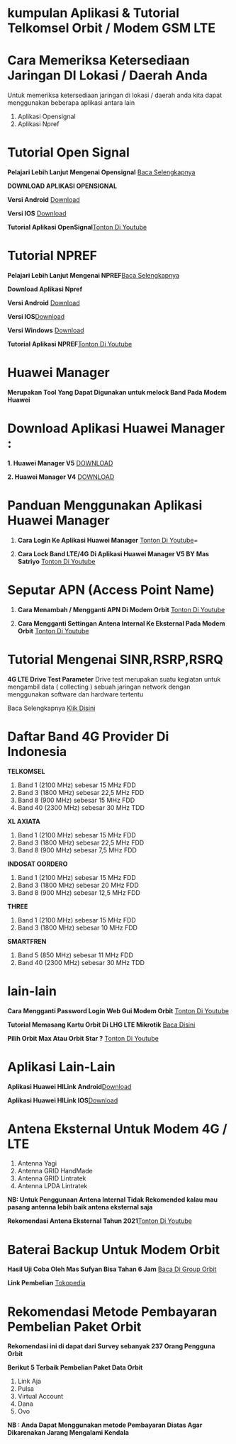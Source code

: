 # kumpulan Aplikasi & Tutorial Telkomsel Orbit / Modem GSM LTE

# Cara Memeriksa Ketersediaan Jaringan DI Lokasi / Daerah Anda

Untuk memeriksa ketersediaan jaringan di lokasi / daerah anda kita dapat menggunakan beberapa aplikasi antara lain

<ol>
  <li>Aplikasi Opensignal </li> 
  <li>Aplikasi Npref</li>
</ol>

# Tutorial Open Signal

**Pelajari Lebih Lanjut Mengenai Opensignal** [Baca Selengkapnya](https://www.opensignal.com/apps#section-os-app)

**DOWNLOAD APLIKASI OPENSIGNAL**

**Versi Android** [Download](https://go.onelink.me/app/dd27b788)

**Versi IOS** [Download](https://go.onelink.me/app/68ea8389)

**Tutorial Aplikasi OpenSignal**[Tonton Di Youtube](https://www.youtube.com/watch?v=6PJxLuR1dPg)

# Tutorial NPREF

**Pelajari Lebih Lanjut Mengenai NPREF**[Baca Selengkapnya](https://www.nperf.com/en/)

**Download Aplikasi Npref**

**Versi Android** [Download](http://android.nperf.com/)

**Versi IOS**[Download](http://ios.nperf.com/)

**Versi Windows** [Download](http://wp.nperf.com/)

**Tutorial Aplikasi NPREF**[Tonton Di Youtube](https://www.youtube.com/watch?v=Xs8242X5VoQ)

# Huawei Manager

**Merupakan Tool Yang Dapat Digunakan untuk melock Band Pada Modem Huawei**

# Download Aplikasi Huawei Manager :

**1. Huawei Manager V5** [DOWNLOAD](https://drive.google.com/file/d/1WYAWyQ1jUOAaR6RGv3tcStyTDsZwrDJQ/view?usp=sharing)

**2. Huawei Manager V4** [DOWNLOAD](https://drive.google.com/file/d/1dD6ENOBfH874qkcoB2XzG-duMPt-JwhK/view?usp=sharing)

# Panduan Menggunakan Aplikasi Huawei Manager

<ol>
  <li>

**Cara Login Ke Aplikasi Huawei Manager** [Tonton Di Youtube](https://www.youtube.com/watch?v=v8lRfRgGbxM)=

  </li>
    
  <li>

**Cara Lock Band LTE/4G Di Aplikasi Huawei Manager V5 BY Mas Satriyo** [Tonton Di Youtube](https://www.youtube.com/watch?v=THY56mWHqpg)

  </li>
</ol>

# Seputar APN (Access Point Name)

<ol>
  <li>

**Cara Menambah / Mengganti APN Di Modem Orbit** [Tonton Di Youtube](https://www.youtube.com/watch?v=75T3qUMSb9o&list=PLcLRqdxzA84bZrAyd-L5bUUDZ8EpY7Zvs&index=9)

</li>

  <li>
  
  **Cara Mengganti Settingan Antena Internal Ke Eksternal Pada Modem Orbit** [Tonton Di Youtube](https://www.youtube.com/watch?v=48zPP1IoATg&list=PLcLRqdxzA84bZrAyd-L5bUUDZ8EpY7Zvs&index=8)
  </li>
</ol>

# Tutorial Mengenai SINR,RSRP,RSRQ

**4G LTE Drive Test Parameter**
Drive test merupakan suatu kegiatan untuk mengambil data ( collecting ) sebuah jaringan network dengan menggunakan software dan hardware tertentu

Baca Selengkapnya [Klik Disini](https://edvanberliansa.wordpress.com/2016/06/18/4g-lte-drive-test-parameter/)

# Daftar Band 4G Provider Di Indonesia

**TELKOMSEL**

  <ol>
    <li>Band 1 (2100 MHz) sebesar 15 MHz FDD</li>
    <li>Band 3 (1800 MHz) sebesar 22,5 MHz FDD</li>
    <li>Band 8 (900 MHz) sebesar 15 MHz FDD</li>
    <li>Band 40 (2300 MHz) sebesar 30 MHz TDD</li>
  </ol>

**XL AXIATA**

  <ol>
    <li>Band 1 (2100 MHz) sebesar 15 MHz FDD</li>
    <li>Band 3 (1800 MHz) sebesar 22,5 MHz FDD</li>
    <li>Band 8 (900 MHz) sebesar 7,5 MHz FDD</li>
  </ol>

**INDOSAT OORDERO**

  <ol>
    <li>Band 1 (2100 MHz) sebesar 15 MHz FDD</li>
    <li>Band 3 (1800 MHz) sebesar 20 MHz FDD</li>
    <li>Band 8 (900 MHz) sebesar 12,5 MHz FDD</li>
  </ol>

**THREE**

  <ol>
    <li>Band 1 (2100 MHz) sebesar 15 MHz FDD</li>
    <li>Band 3 (1800 MHz) sebesar 10 MHz FDD</li>
  </ol>

**SMARTFREN**

  <ol>
    <li>Band 5 (850 MHz) sebesar 11 MHz FDD</li>
    <li>Band 40 (2300 MHz) sebesar 30 MHz TDD</li>
  </ol>

# lain-lain

**Cara Mengganti Password Login Web Gui Modem Orbit** [Tonton Di Youtube](https://www.youtube.com/watch?v=WQTfFs9xXng&list=PLcLRqdxzA84bZrAyd-L5bUUDZ8EpY7Zvs&index=12)

**Tutorial Memasang Kartu Orbit Di LHG LTE Mikrotik** [Baca Disini](https://adinata.id/umum/tutorial-pemasangan-kartu-telkomsel-orbit-pada-perangkat-lhg-lte-mikrotik)

**Pilih Orbit Max Atau Orbit Star ?** [Tonton Di Youtube](https://www.youtube.com/watch?v=PqEaVW-tWaY)

# Aplikasi Lain-Lain

**Aplikasi Huawei HILink Android**[Download](https://play.google.com/store/apps/details?id=com.huawei.mw&hl=in&gl=US)

**Aplikasi Huawei HILink IOS**[Download](https://apps.apple.com/us/app/huawei-hilink-mobile-wifi/id546979875)

# Antena Eksternal Untuk Modem 4G / LTE

<ol>
    <li>Antenna Yagi</li>
    <li>Antenna GRID HandMade</li>
    <li>Antenna GRID Lintratek</li>
    <li>Antenna LPDA Lintratek</li>
</ol>

**NB: Untuk Penggunaan Antena Internal Tidak Rekomended kalau mau pasang antenna lebih baik antena eksternal saja**

**Rekomendasi Antena Eksternal Tahun 2021**[Tonton Di Youtube](https://www.youtube.com/watch?v=Oj3gTiCO5II&t=63s)

# Baterai Backup Untuk Modem Orbit

**Hasil Uji Coba Oleh Mas Sufyan Bisa Tahan 6 Jam** [Baca Di Group Orbit](https://web.facebook.com/groups/telkomselorbit/permalink/1251618168531929)

**Link Pembelian** [Tokopedia](https://www.tokopedia.com/syaifamanahstore/battrey-backup-unit-fiberhome-mini-ups-router-nyala-saat-mati-listrik)

# Rekomendasi Metode Pembayaran Pembelian Paket Orbit

**Rekomendasi ini di dapat dari Survey sebanyak 237 Orang Pengguna Orbit**

<b>Berikut 5 Terbaik Pembelian Paket Data Orbit</b>

<ol>
  <li>Link Aja</li>
  <li>Pulsa</li>
  <li>Virtual Account</li>
  <li>Dana</li>
  <li>Ovo</li>
</ol>

**NB : Anda Dapat Menggunakan metode Pembayaran Diatas Agar Dikarenakan Jarang Mengalami Kendala**
